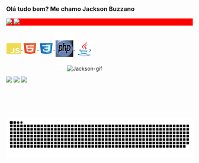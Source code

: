 ### Olá tudo bem? Me chamo Jackson Buzzano

 <div style="background-color: red">
  <a href="https://github.com/jacksonbuzzano">
  <img height="185em" src="https://github-readme-stats.vercel.app/api?username=jacksonbuzzano&show_icons=true&theme=merko&include_all_commits=true&count_private=true"/>
  <img height="185em" src="https://github-readme-stats.vercel.app/api/top-langs/?username=jacksonbuzzano&layout=compact&langs_count=7&theme=merko"/>
</div>
<div style="display: inline_block"><br>
  <img align="center" alt="Jackson-Js" height="30" width="40" src="https://raw.githubusercontent.com/devicons/devicon/master/icons/javascript/javascript-plain.svg">
  <img align="center" alt="Jackson-HTML" height="30" width="40" src="https://raw.githubusercontent.com/devicons/devicon/master/icons/html5/html5-original.svg">
  <img align="center" alt="Jackson-CSS" height="30" width="40" src="https://raw.githubusercontent.com/devicons/devicon/master/icons/css3/css3-original.svg">
  <img align="center" alt="Jackson-PHP" height="90" width="50" src="https://raw.githubusercontent.com/devicons/devicon/master/icons/php/php-original.svg">
  <img align="center" alt="Jackson-Java" height="40" width="50" src="https://raw.githubusercontent.com/devicons/devicon/master/icons/java/java-original.svg">
  <img align="right" alt="Jackson-gif" height="140" width="340" src="https://thumbs.gfycat.com/HarmfulWindyDwarfrabbit-size_restricted.gif">
</div>
  
  ##
 
<div> 
  <a href="https://instagram.com/JacksonBuzzano" target="_blank"><img src="https://img.shields.io/badge/-Instagram-%23E4405F?style=for-the-badge&logo=instagram&logoColor=white" target="_blank"></a>
  <a href = "mailto:jcksb@hotmail.com"><img src="https://img.shields.io/badge/-Gmail-%23333?style=for-the-badge&logo=gmail&logoColor=white" target="_blank"></a>
  <a href="linkedin.com/in/jackson-buzzano-337aa3186" target="_blank"><img src="https://img.shields.io/badge/-LinkedIn-%230077B5?style=for-the-badge&logo=linkedin&logoColor=white" target="_blank"></a> 
 
  ![Snake animation](https://github.com/jacksonbuzzano/jacksonbuzzano/blob/output/github-contribution-grid-snake.svg)
